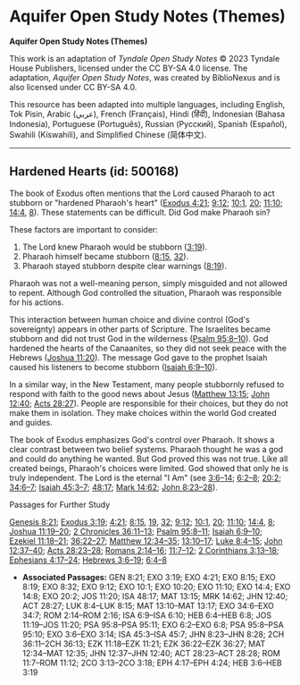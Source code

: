 # Aquifer Open Study Notes (Themes)

**Aquifer Open Study Notes (Themes)**

This work is an adaptation of *Tyndale Open Study Notes* © 2023 Tyndale House Publishers, licensed under the CC BY\-SA 4\.0 license. The adaptation, *Aquifer Open Study Notes*, was created by BiblioNexus and is also licensed under CC BY\-SA 4\.0\.

This resource has been adapted into multiple languages, including English, Tok Pisin, Arabic (عربي), French (Français), Hindi (हिंदी), Indonesian (Bahasa Indonesia), Portuguese (Português), Russian (Русский), Spanish (Español), Swahili (Kiswahili), and Simplified Chinese (简体中文).



--------------------------------

## Hardened Hearts (id: 500168)

The book of Exodus often mentions that the Lord caused Pharaoh to act stubborn or "hardened Pharaoh's heart" ([Exodus 4:21](https://ref.ly/Exod4:21); [9:12](https://ref.ly/Exod9:12); [10:1](https://ref.ly/Exod10:1), [20](https://ref.ly/Exod10:20); [11:10](https://ref.ly/Exod11:10); [14:4](https://ref.ly/Exod14:4), [8](https://ref.ly/Exod14:8)). These statements can be difficult. Did God make Pharaoh sin?

These factors are important to consider: 

1. The Lord knew Pharaoh would be stubborn ([3:19](https://ref.ly/Exod3:19)).
2. Pharaoh himself became stubborn ([8:15](https://ref.ly/Exod8:15), [32](https://ref.ly/Exod8:32)).
3. Pharaoh stayed stubborn despite clear warnings ([8:19](https://ref.ly/Exod8:19)).

Pharaoh was not a well\-meaning person, simply misguided and not allowed to repent. Although God controlled the situation, Pharaoh was responsible for his actions.

This interaction between human choice and divine control (God's sovereignty) appears in other parts of Scripture. The Israelites became stubborn and did not trust God in the wilderness ([Psalm 95:8–10](https://ref.ly/Ps95:8-Ps95:10)). God hardened the hearts of the Canaanites, so they did not seek peace with the Hebrews ([Joshua 11:20](https://ref.ly/Josh11:20)). The message God gave to the prophet Isaiah caused his listeners to become stubborn ([Isaiah 6:9–10](https://ref.ly/Isa6:9-Isa6:10)). 

In a similar way, in the New Testament, many people stubbornly refused to respond with faith to the good news about Jesus ([Matthew 13:15](https://ref.ly/Matt13:15); [John 12:40](https://ref.ly/John12:40); [Acts 28:27](https://ref.ly/Acts28:27)). People are responsible for their choices, but they do not make them in isolation. They make choices within the world God created and guides.

The book of Exodus emphasizes God's control over Pharaoh. It shows a clear contrast between two belief systems. Pharaoh thought he was a god and could do anything he wanted. But God proved this was not true. Like all created beings, Pharaoh's choices were limited. God showed that only he is truly independent. The Lord is the eternal "I Am" (see [3:6–14](https://ref.ly/Exod3:6-Exod3:14); [6:2–8](https://ref.ly/Exod6:2-Exod6:8); [20:2](https://ref.ly/Exod20:2); [34:6–7](https://ref.ly/Exod34:6-Exod34:7); [Isaiah 45:3–7](https://ref.ly/Isa45:3-Isa45:7); [48:17](https://ref.ly/Isa48:17); [Mark 14:62](https://ref.ly/Mark14:62); [John 8:23–28](https://ref.ly/John8:23-John8:28)).

Passages for Further Study

[Genesis 8:21](https://ref.ly/Gen8:21); [Exodus 3:19](https://ref.ly/Exod3:19); [4:21](https://ref.ly/Exod4:21); [8:15](https://ref.ly/Exod8:15), [19](https://ref.ly/Exod8:19), [32](https://ref.ly/Exod8:32); [9:12](https://ref.ly/Exod9:12); [10:1](https://ref.ly/Exod10:1), [20](https://ref.ly/Exod10:20); [11:10](https://ref.ly/Exod11:10); [14:4](https://ref.ly/Exod14:4), [8](https://ref.ly/Exod14:8); [Joshua 11:19–20](https://ref.ly/Josh11:19-Josh11:20); [2 Chronicles 36:11–13](https://ref.ly/2Chr36:11-2Chr36:13); [Psalm 95:8–11](https://ref.ly/Ps95:8-Ps95:11); [Isaiah 6:9–10](https://ref.ly/Isa6:9-Isa6:10); [Ezekiel 11:18–21](https://ref.ly/Ezek11:18-Ezek11:21); [36:22–27](https://ref.ly/Ezek36:22-Ezek36:27); [Matthew 12:34–35](https://ref.ly/Matt12:34-Matt12:35); [13:10–17](https://ref.ly/Matt13:10-Matt13:17); [Luke 8:4–15](https://ref.ly/Luke8:4-Luke8:15); [John 12:37–40](https://ref.ly/John12:37-John12:40); [Acts 28:23–28](https://ref.ly/Acts28:23-Acts28:28); [Romans 2:14–16](https://ref.ly/Rom2:14-Rom2:16); [11:7–12](https://ref.ly/Rom11:7-Rom11:12); [2 Corinthians 3:13–18](https://ref.ly/2Cor3:13-2Cor3:18); [Ephesians 4:17–24](https://ref.ly/Eph4:17-Eph4:24); [Hebrews 3:6–19](https://ref.ly/Heb3:6-Heb3:19); [6:4–8](https://ref.ly/Heb6:4-Heb6:8)

* **Associated Passages:** GEN 8:21; EXO 3:19; EXO 4:21; EXO 8:15; EXO 8:19; EXO 8:32; EXO 9:12; EXO 10:1; EXO 10:20; EXO 11:10; EXO 14:4; EXO 14:8; EXO 20:2; JOS 11:20; ISA 48:17; MAT 13:15; MRK 14:62; JHN 12:40; ACT 28:27; LUK 8:4–LUK 8:15; MAT 13:10–MAT 13:17; EXO 34:6–EXO 34:7; ROM 2:14–ROM 2:16; ISA 6:9–ISA 6:10; HEB 6:4–HEB 6:8; JOS 11:19–JOS 11:20; PSA 95:8–PSA 95:11; EXO 6:2–EXO 6:8; PSA 95:8–PSA 95:10; EXO 3:6–EXO 3:14; ISA 45:3–ISA 45:7; JHN 8:23–JHN 8:28; 2CH 36:11–2CH 36:13; EZK 11:18–EZK 11:21; EZK 36:22–EZK 36:27; MAT 12:34–MAT 12:35; JHN 12:37–JHN 12:40; ACT 28:23–ACT 28:28; ROM 11:7–ROM 11:12; 2CO 3:13–2CO 3:18; EPH 4:17–EPH 4:24; HEB 3:6–HEB 3:19

